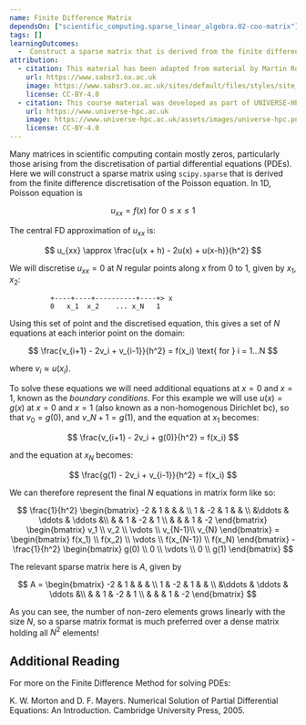 ```yaml
---
name: Finite Difference Matrix
dependsOn: ["scientific_computing.sparse_linear_algebra.02-coo-matrix"]
tags: []
learningOutcomes:
  -  Construct a sparse matrix that is derived from the finite difference discretisation of the Poisson equation.
attribution:
  - citation: This material has been adapted from material by Martin Robinson from the "Scientific Computing" module of the SABS R³ Center for Doctoral Training.
    url: https://www.sabsr3.ox.ac.uk
    image: https://www.sabsr3.ox.ac.uk/sites/default/files/styles/site_logo/public/styles/site_logo/public/sabsr3/site-logo/sabs_r3_cdt_logo_v3_111x109.png
    license: CC-BY-4.0
  - citation: This course material was developed as part of UNIVERSE-HPC, which is funded through the SPF ExCALIBUR programme under grant number EP/W035731/1
    url: https://www.universe-hpc.ac.uk
    image: https://www.universe-hpc.ac.uk/assets/images/universe-hpc.png
    license: CC-BY-4.0
---
```


Many matrices in scientific computing contain mostly zeros, particularly those arising
from the discretisation of partial differential equations (PDEs). Here we will construct
a sparse matrix using `scipy.sparse` that is derived from the finite difference
discretisation of the Poisson equation. In 1D, Poisson equation is

$$
u_{xx} = f(x)\text{ for }0 \le x \le 1
$$

The central FD approximation of $u_{xx}$ is:

$$
u_{xx} \approx \frac{u(x + h) - 2u(x) + u(x-h)}{h^2}
$$

We will discretise $u_{xx} = 0$ at $N$ regular points along $x$ from 0 to 1, given by
$x_1$, $x_2$:

              +----+----+----------+----+> x
              0   x_1  x_2    ... x_N   1

Using this set of point and the discretised equation, this gives a set of $N$ equations
at each interior point on the domain:

$$
\frac{v_{i+1} - 2v_i + v_{i-1}}{h^2} = f(x_i) \text{ for } i = 1...N
$$

where $v_i \approx u(x_i)$.

To solve these equations we will need additional equations at $x=0$ and $x=1$, known as
the _boundary conditions_. For this example we will use $u(x) = g(x)$ at $x=0$ and $x=1$
(also known as a non-homogenous Dirichlet bc), so that $v_0 = g(0)$, and $v\_{N+1} =
g(1)$, and the equation at $x_1$ becomes:

$$
\frac{v_{i+1} - 2v_i + g(0)}{h^2} = f(x_i)
$$

and the equation at $x_N$ becomes:

$$
\frac{g(1) - 2v_i + v_{i-1}}{h^2} = f(x_i)
$$

We can therefore represent the final $N$ equations in matrix form like so:

$$
\frac{1}{h^2}
\begin{bmatrix} -2      & 1      &         &   &     \\
 1      & -2     & 1       &       & \\
&\ddots & \ddots  &  \ddots &\\
&        & 1      &  -2     &  1     \\
&        &        &   1     & -2     \end{bmatrix}
\begin{bmatrix} v_1    \\
v_2    \\
\vdots \\
v_{N-1}\\
v_{N}
\end{bmatrix}
= \begin{bmatrix} f(x_1)    \\
f(x_2)    \\
\vdots \\
f(x_{N-1})  \\
f(x_N)
\end{bmatrix} - \frac{1}{h^2} \begin{bmatrix} g(0)    \\
0    \\
\vdots \\
0    \\
g(1)
\end{bmatrix}
$$

The relevant sparse matrix here is $A$, given by

$$
A = \begin{bmatrix} -2      & 1      &         &   &     \\
 1      & -2     & 1       &       & \\
&\ddots & \ddots  &  \ddots &\\
&        & 1      &  -2     &  1     \\
&        &        &   1     & -2     \end{bmatrix}
$$

As you can see, the number of non-zero elements grows linearly with the size $N$, so a
sparse matrix format is much preferred over a dense matrix holding all $N^2$ elements!

## Additional Reading

For more on the Finite Difference Method for solving PDEs:

K. W. Morton and D. F. Mayers. Numerical Solution of Partial Differential Equations: An
Introduction. Cambridge University Press, 2005.
